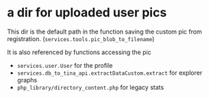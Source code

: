 a dir for uploaded user pics
============================

This dir is the default path in the function saving the custom pic from registration. (`services.tools.pic_blob_to_filename`)

It is also referenced by functions accessing the pic
  - `services.user.User` for the profile
  - `services.db_to_tina_api.extractDataCustom.extract` for explorer graphs
  - `php_library/directory_content.php` for legacy stats
